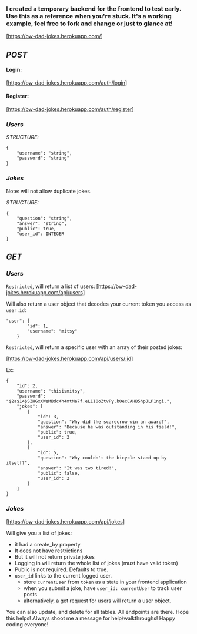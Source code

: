 ### I created a temporary backend for the frontend to test early. Use this as a reference when you're stuck. It's a working example, feel free to fork and change or just to glance at!

[https://bw-dad-jokes.herokuapp.com/]

## *POST*

#### Login:

[https://bw-dad-jokes.herokuapp.com/auth/login]

#### Register:

[https://bw-dad-jokes.herokuapp.com/auth/register]

### _Users_

*STRUCTURE:*

    {
        "username": "string",
        "password": "string"
    }

### _Jokes_

Note: will not allow duplicate jokes.

*STRUCTURE:*

    {
        "question": "string",
        "answer": "string",
        "public": true,
        "user_id": INTEGER
    }




## *GET*

### _Users_

`Restricted`, will return a list of users:
[https://bw-dad-jokes.herokuapp.com/api/users]

Will also return a user object that decodes your current token you access as `user.id`:

    "user": {
            "id": 1,
            "username": "mitsy"
        }

`Restricted`, will return a specific user with an array of their posted jokes:

[https://bw-dad-jokes.herokuapp.com/api/users/:id]

Ex:

    {
        "id": 2,
        "username": "thisismitsy",
        "password": "$2a$14$SZHGxXWeMBdc4h4mtMa7f.eL1I0oZtvPy.bOecCAHB5hpJLP1ngi.",
        "jokes": [
            {
                "id": 3,
                "question": "Why did the scarecrow win an award?",
                "answer": "Because he was outstanding in his field!",
                "public": true,
                "user_id": 2
            },
            {
                "id": 5,
                "question": "Why couldn't the bicycle stand up by itself?",
                "answer": "It was two tired!",
                "public": false,
                "user_id": 2
            }
        ]
    }


### _Jokes_

[https://bw-dad-jokes.herokuapp.com/api/jokes]

Will give you a list of jokes:
- it had a create_by property
- It does not have restrictions
- But it will not return private jokes
- Logging in will return the whole list of jokes (must have valid token)
- Public is not required. Defaults to true.
- `user_id` links to the current logged user.
  * store `currentUser` from `token` as a state in your frontend application
  * when you submit a joke, have `user_id: currentUser` to track user posts
  * alternatively, a get request for users will return a user object.



You can also update, and delete for all tables. All endpoints are there. Hope this helps! Always shoot me a message for help/walkthroughs! Happy coding everyone!
